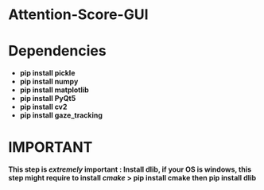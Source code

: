 # Attention-Score-GUI

# Dependencies
 - **pip install pickle**
 - **pip install numpy**
 - **pip install matplotlib**
 -  **pip install PyQt5**
 -  **pip install cv2**
 -  **pip install gaze_tracking**

# IMPORTANT
 **This step is _extremely_ important : Install dlib, if your OS is windows, this step might require to install _cmake_ > pip install cmake then pip install dlib**

 
